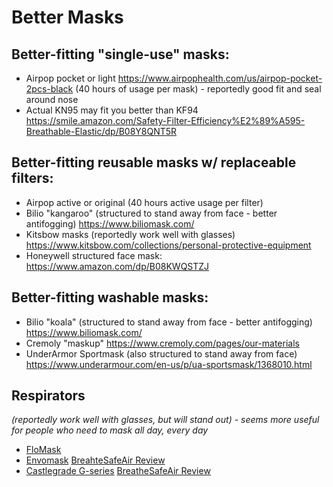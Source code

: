 # Better Masks

## Better-fitting "single-use" masks:
* Airpop pocket or light https://www.airpophealth.com/us/airpop-pocket-2pcs-black (40 hours of usage per mask) - reportedly good fit and seal around nose
* Actual KN95 may fit you better than KF94 https://smile.amazon.com/Safety-Filter-Efficiency%E2%89%A595-Breathable-Elastic/dp/B08Y8QNT5R

## Better-fitting reusable masks w/ replaceable filters:
* Airpop active or original (40 hours active usage per filter)
* Bilio "kangaroo" (structured to stand away from face - better antifogging) https://www.biliomask.com/
* Kitsbow masks (reportedly work well with glasses) https://www.kitsbow.com/collections/personal-protective-equipment
* Honeywell structured face mask: https://www.amazon.com/dp/B08KWQSTZJ

## Better-fitting washable masks:
* Bilio "koala" (structured to stand away from face - better antifogging) https://www.biliomask.com/
* Cremoly "maskup" https://www.cremoly.com/pages/our-materials
* UnderArmor Sportmask (also structured to stand away from face) https://www.underarmour.com/en-us/p/ua-sportsmask/1368010.html 


## Respirators 
*(reportedly work well with glasses, but will stand out) - seems more useful for people who need to mask all day, every day*

* [FloMask](https://flomask.com/)
* [Envomask](https://envomask.com/) [BreahteSafeAir Review](https://breathesafeair.com/envo-mask-review/)
* [Castlegrade G-series](https://castlegrade.com.au/products/g-series-mask) [BreatheSafeAir Review](https://breathesafeair.com/castle-grade-g-series-review/)